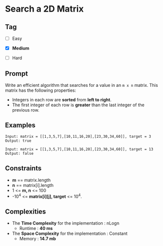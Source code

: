 # Search a 2D Matrix
## Tag
- [ ] Easy
- [x] **Medium**  
- [ ] Hard
  

## Prompt
Write an efficient algorithm that searches for a value in an `m x n` matrix. This matrix has the following properties:  
  
* Integers in each row are **sorted** from **left to right**.
* The first integer of each row is **greater** than the last integer of the previous row.  
  
## Examples
```
Input: matrix = [[1,3,5,7],[10,11,16,20],[23,30,34,60]], target = 3
Output: true
```
```
Input: matrix = [[1,3,5,7],[10,11,16,20],[23,30,34,60]], target = 13
Output: false
```
  
## Constraints
* **m** == matrix.length
* **n** == matrix[i].length
* 1 <= **m, n** <= 100
* -10<sup>4</sup> <= **matrix[i][j], target** <= 10<sup>4</sup>.
  
## Complexities
* The **Time Complexity** for the implementation : nLogn
  * Runtime : **40 ms**  
* The **Space Complexity** for the implementation : Constant
  * Memory : **14.7 mb**